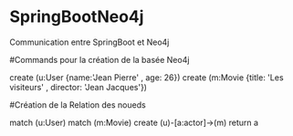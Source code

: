 # SpringBootNeo4j
Communication entre SpringBoot et Neo4j

#Commands pour la création de la basée Neo4j

create (u:User {name:'Jean Pierre' , age: 26})
create (m:Movie {title: 'Les visiteurs' , director: 'Jean Jacques'})

#Création de la Relation des noueds

match (u:User) match (m:Movie) create (u)-[a:actor]->(m) return a
